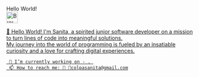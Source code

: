 
Hello World! <br>
<a href='https://ko-fi.com/sanitadev' target='_blank'><img height='25' style='border:0px;height:30px;' src='https://az743702.vo.msecnd.net/cdn/kofi3.png?v=0' border='0' alt='Buy Me a Coffee at ko-fi.com' />

👋 Hello World! I'm Sanita, a spirited junior software developer on a mission to turn lines of code into meaningful solutions. <br>
My journey into the world of programming is fueled by an insatiable curiosity and a love for crafting digital experiences.
     
     🔭 I’m currently working on - . 
     📫 How to reach me: 🐤 📧colpasanita@gmail.com


